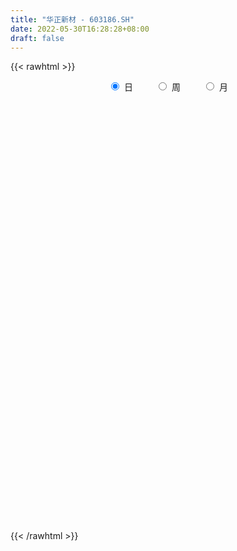 ```yaml
---
title: "华正新材 - 603186.SH"
date: 2022-05-30T16:28:28+08:00
draft: false
---
```

{{< rawhtml >}}
    <div style="text-align: center">
        <label style="padding: 1rem;"><input style="margin-right: .5rem" type="radio" name="period" value="D" checked onclick="period_change(this)">日</label>
        <label style="padding: 1rem;"><input style="margin-right: .5rem" type="radio" name="period" value="W" onclick="period_change(this)">周</label>
        <label style="padding: 1rem;"><input style="margin-right: .5rem" type="radio" name="period" value="M" onclick="period_change(this)">月</label>
    </div>
    <div id="chart" style="height: 700px;"></div> 
    <script type="text/javascript">
        const D_v = [12249.47,15575.19,16189.23,13434.03,18699.1,17046.47,28166.89,17135.93,24017.41,21399.99,21837.62,21035.94,15671.48,24303.89,26754.3,29118.46,25919.81,28666.21,34671.07,23990.01,26750.76,32038.4,25727.46,27770.32,44178.44,38127.82,41964.64,27314.44,30408.47,39885.84,37878.86,19870.85,53733.27,47538.09,40993.49,47703.18,83495.66,142457.01,99191.2,84038.51,67379.44,49948.88,56802.95,35501.66,46392.24,47858.71,40642.3,108903.44,111411.2,70928.19,66113.14,59275.14,59041.27,79528.62,58135.93,68691.06,54001.64,55190.91,54313.1,62334.4,65415.08,27697.0,116997.96,72735.06,55109.7,47267.87,49283.55,49158.53,28978.83,42101.43,35333.0,33981.12,31750.44,35672.78,41222.8,19006.99,66623.45,60216.83,39746.52,69071.8,39725.18,30224.9,36308.87,59954.93,34202.9,31914.02,32166.51,16948.0,19572.0,33955.01,44714.58,22503.0,32189.5,16972.1,16194.92,15336.0,22557.31,21481.66,57074.95,34194.33,38219.09,51466.2,28286.56,33350.11,84337.46,32375.42,28742.07,26509.0,24466.02,23156.0,38149.58,41760.34,22661.2,24493.9,27834.92,27130.0,53020.61,36500.99,37439.0,47204.99,41624.86,30786.55,26209.58,26731.58,49154.04,48143.38,37167.81,32888.06,30230.88,25552.32,21083.0,122139.4,55989.37,40139.5,33968.5,37441.92,66411.37,29783.0,24800.0,107080.52,81969.35,49551.0,32930.01,24770.0,29522.0,28406.0,22102.6,26945.0,28350.91,34096.0,29989.77,37800.53,26951.81,23748.6,24586.68,34783.77,36831.0,88371.16,37738.19,25336.66,23559.43,25790.0,20592.0,19274.0,27391.02,23460.63,18319.0,50255.0,34657.98,34110.51,20270.55,19015.16,17480.0,18601.27,10996.84,8715.96,16206.71,15827.18,11209.58,25069.17,22796.0,20828.02,14780.0,14497.75,18725.64,18926.49,15775.0,24527.5,14943.0,14716.0,18029.33,12443.32,13439.0,20163.5,16735.5,17842.15,21618.66,12119.0,10892.5,11063.5,25639.49,27581.09,21515.0,30232.71,17437.8,12689.65,15561.59,19312.39,18558.0,14772.0,15753.0,13056.0,10418.0,11227.0,12385.0,11673.49,10144.0,18249.0,13319.31,8525.0,7674.0,9781.0,13158.49,51420.2,28979.39,23243.67,26229.0,28629.0,20633.0,22185.0,21628.2,21474.91,12680.66,12611.66,9783.0,14740.66,19798.0,15867.0,11400.7,11489.0,9732.49,17519.36,14558.34,14939.77,12554.0,19161.57,12347.41,13344.31,10458.0,11549.0]
const D_histogram = [0.0,0.0018634758,-0.0337018064,-0.0690555905,-0.058806287,-0.0452085587,0.0356868963,0.0501376618,0.1108535103,0.154291136,0.0973507155,0.0361370557,0.0070315128,0.0349537264,0.0194677767,-0.0578450353,-0.0877767588,-0.1265937113,-0.1518978534,-0.1887832694,-0.1659994035,-0.0749656844,0.0076830767,0.085065814,0.1940177243,0.2793461836,0.3137172646,0.2925215509,0.2133550368,0.2182334337,0.1663868481,0.1316131159,0.2257857482,0.2165238368,0.1629086505,0.1665066607,0.3873153106,0.5989346994,0.7134955641,0.6726643157,0.5418784766,0.3975757905,0.1775841085,0.0311672429,-0.053457041,-0.0966564235,-0.136857082,-0.0119639028,0.0267431252,-0.04157981,0.1023560979,0.1803298404,0.1795504856,0.1576066247,0.1759528218,0.1983292198,0.2327811024,0.3016489026,0.2921722447,0.3116493531,0.3264382856,0.0021224157,-0.3376926635,-0.7276192939,-0.985295542,-1.1399867089,-1.2659827628,-1.2303964847,-1.1571654127,-0.9969700806,-0.9020136114,-0.7564959397,-0.614375373,-0.5698361205,-0.5732126014,-0.5318755896,-0.2498955354,-0.0597710004,0.072879891,0.194053854,0.2447420955,0.2405823709,0.2818058958,0.357988843,0.3513101254,0.2469278011,0.1346406877,0.088168152,0.0684172322,0.1252810095,0.102103519,0.0520889463,-0.0755697322,-0.1239614244,-0.0900479505,-0.0911823201,-0.1593400153,-0.1060008388,0.1022585417,0.2412575958,0.3010698109,0.4191850882,0.4561833414,0.4052109396,0.2350335788,0.1276675729,0.0221734148,-0.0996422241,-0.197761009,-0.1773322658,-0.0764448527,-0.0388851467,-0.0019210134,0.0377014982,0.067509844,0.0130861729,0.0949552737,0.1310829902,0.1586971998,0.2294543418,0.2615576668,0.2348691199,0.2237274736,0.170252672,0.2261404916,0.2974666257,0.3045100674,0.2919353905,0.2180016241,0.1543177163,0.0882450295,0.1803993799,0.2038140968,0.1191322854,0.0770259818,-0.0406666838,-0.2652882418,-0.3663593983,-0.4018611955,-0.1668782603,-0.0505780096,0.0517806662,0.0952193116,0.085570512,-0.0067046021,-0.143439669,-0.1974810397,-0.1970275978,-0.1843415134,-0.162995057,-0.1183395888,-0.0363142243,0.0146284106,0.0390391716,0.0510420647,0.0340305481,-0.0773420586,-0.272259253,-0.4435187991,-0.5123465695,-0.5550370781,-0.5412173513,-0.5144369901,-0.472936029,-0.4009507857,-0.3121056726,-0.2718861272,-0.1773385919,-0.1147606465,-0.1826382437,-0.2426394903,-0.2958626982,-0.3003958612,-0.2573492614,-0.1929791009,-0.121279836,-0.0379199431,0.0006593572,0.0060456179,-0.0798237694,-0.1126654269,-0.0730351771,-0.0395676307,0.027493239,0.1318980876,0.161425636,0.2296444282,0.2379298082,0.2647902722,0.2789263308,0.2973735754,0.2808658705,0.255093209,0.1541283308,0.0302169096,-0.0948153174,-0.2206080346,-0.2398291147,-0.2099399632,-0.2230014597,-0.3474658333,-0.3214856366,-0.2335052167,-0.2001462965,-0.1781032085,-0.1614133777,-0.1367923754,-0.1286710164,-0.091903554,-0.1003683872,-0.1309274009,-0.0896097535,-0.0567420533,-0.0288944112,0.0260727354,0.0317643189,0.0266984081,-0.0445174592,-0.0701546497,-0.0880818777,-0.0714713327,-0.07613642,-0.0272907733,-0.1349002998,-0.1750674405,-0.2468225748,-0.296802,-0.3894356729,-0.4620832671,-0.4185846515,-0.3419429608,-0.2260681538,-0.1173271257,-0.0172140308,0.0722823831,0.164308057,0.2533585695,0.3410422678,0.395692026,0.4131065249,0.4225590037,0.4657675588,0.4968128243,0.5283235972,0.5566319614,0.4997702134,0.4475267427,0.4030874869,0.3521870904,0.3105897329]
const D_fast = [0.0,0.0023293447,-0.0416613891,-0.0942790707,-0.098731339,-0.0964357505,-0.0066185714,0.0203666096,0.1087958356,0.1908062454,0.1582035037,0.1060241079,0.0786764432,0.1153370883,0.1047180828,0.012944012,-0.0389319012,-0.1093972816,-0.1726758869,-0.2567571203,-0.2754731052,-0.2031808073,-0.118611277,-0.0199620862,0.1374942551,0.2926592604,0.4054596575,0.4573943316,0.4315665767,0.491003332,0.4807534584,0.4788830052,0.6295020746,0.6743711224,0.6614830986,0.706707774,1.0243452516,1.3856983153,1.6786330709,1.8059679015,1.8106516815,1.765742943,1.5901472882,1.4515222334,1.3535336892,1.2861702008,1.2117552718,1.3336574753,1.3790502845,1.3003323968,1.4698573293,1.5929135319,1.6370217985,1.6544795937,1.7168139963,1.7887726993,1.8814198574,2.0256998832,2.0892662866,2.1866557332,2.2830542372,1.9592689712,1.5350307261,0.9631992722,0.4591991386,0.0195112944,-0.4229804501,-0.6949932932,-0.9110535744,-1.0001007625,-1.130647696,-1.1742540092,-1.1857272859,-1.2836470635,-1.4303266948,-1.5219585803,-1.3024524099,-1.1272706251,-0.9763997609,-0.8067123343,-0.694838569,-0.6388527008,-0.5271777021,-0.3614975441,-0.2803487303,-0.3229991044,-0.4016260458,-0.4260565436,-0.4287031553,-0.3405191257,-0.3381707364,-0.3751630725,-0.5217141841,-0.6010962323,-0.5896947461,-0.6136246957,-0.7216173947,-0.6947784279,-0.460954412,-0.261640959,-0.1265612911,0.0963502583,0.2473943467,0.2977246799,0.1863057138,0.1108566011,0.0109057966,-0.1358203983,-0.2833794354,-0.3072837586,-0.2255075588,-0.1976691394,-0.1611852594,-0.1121373733,-0.0654515665,-0.1166036943,-0.0109957751,0.0579026889,0.1251911984,0.2533119258,0.3508046676,0.3828334006,0.4276236228,0.4167119892,0.5291349317,0.6748277221,0.7579986808,0.8184078515,0.7989744911,0.7738700124,0.729858583,0.8671127784,0.9414810195,0.8865822794,0.8637324713,0.7358731348,0.4449295163,0.2522685102,0.1163014141,0.3095647843,0.4132205326,0.5285243749,0.5957678482,0.6075116767,0.513560412,0.3409654279,0.2375537973,0.1887503397,0.1553510457,0.1359487379,0.1510193089,0.2239661174,0.2785658549,0.3127364087,0.337499818,0.3289959385,0.1982878171,-0.0646941905,-0.3468334364,-0.5437478492,-0.7251976273,-0.8466822384,-0.9485111246,-1.0252441709,-1.0534966239,-1.0426779291,-1.0704299154,-1.0202170281,-0.9863292443,-1.0998664024,-1.2205275216,-1.347716404,-1.4273485323,-1.4486392478,-1.4325138626,-1.3911345567,-1.3172546496,-1.2785105099,-1.2716128448,-1.3774381745,-1.4384461886,-1.4170747332,-1.3934990945,-1.3195649149,-1.1821855445,-1.112301587,-0.9866716878,-0.9189038557,-0.8258458237,-0.7419781824,-0.649187544,-0.5954787812,-0.5574781405,-0.619910936,-0.7362681298,-0.8850041862,-1.065948912,-1.1451272708,-1.1677231101,-1.2365349715,-1.4478658035,-1.5022570159,-1.4726529001,-1.4893305542,-1.5118132682,-1.5354767819,-1.5450538734,-1.5691002685,-1.5553086947,-1.5888656246,-1.6521564885,-1.6332412795,-1.6145590926,-1.5939350533,-1.5324497228,-1.5188170597,-1.5172083685,-1.5995536005,-1.6427294535,-1.6826771508,-1.6839344391,-1.7076336314,-1.665610678,-1.8069452794,-1.8908792802,-2.0243400583,-2.1485199835,-2.3385125746,-2.5266809856,-2.5878285328,-2.5966725823,-2.5373148138,-2.4579055672,-2.36209598,-2.2545289703,-2.1214262822,-1.9690361273,-1.796091862,-1.6425190973,-1.5218279672,-1.4067357374,-1.2470852926,-1.0918368211,-0.9282451489,-0.7607787943,-0.6926979889,-0.633059774,-0.5767271581,-0.539580782,-0.5035307063]
const D_slow = [0.0,0.0004658689,-0.0079595827,-0.0252234803,-0.039925052,-0.0512271917,-0.0423054676,-0.0297710522,-0.0020576746,0.0365151094,0.0608527882,0.0698870522,0.0716449304,0.080383362,0.0852503061,0.0707890473,0.0488448576,0.0171964298,-0.0207780336,-0.0679738509,-0.1094737018,-0.1282151229,-0.1262943537,-0.1050279002,-0.0565234691,0.0133130768,0.0917423929,0.1648727806,0.2182115399,0.2727698983,0.3143666103,0.3472698893,0.4037163263,0.4578472855,0.4985744482,0.5402011133,0.637029941,0.7867636158,0.9651375069,1.1333035858,1.2687732049,1.3681671526,1.4125631797,1.4203549904,1.4069907302,1.3828266243,1.3486123538,1.3456213781,1.3523071594,1.3419122069,1.3675012314,1.4125836915,1.4574713129,1.496872969,1.5408611745,1.5904434795,1.6486387551,1.7240509807,1.7970940419,1.8750063801,1.9566159515,1.9571465555,1.8727233896,1.6908185661,1.4444946806,1.1594980034,0.8430023127,0.5354031915,0.2461118383,-0.0031306818,-0.2286340847,-0.4177580696,-0.5713519128,-0.713810943,-0.8571140933,-0.9900829907,-1.0525568746,-1.0674996247,-1.0492796519,-1.0007661884,-0.9395806645,-0.8794350718,-0.8089835978,-0.7194863871,-0.6316588557,-0.5699269055,-0.5362667335,-0.5142246956,-0.4971203875,-0.4658001351,-0.4402742554,-0.4272520188,-0.4461444519,-0.477134808,-0.4996467956,-0.5224423756,-0.5622773794,-0.5887775891,-0.5632129537,-0.5028985548,-0.427631102,-0.32283483,-0.2087889946,-0.1074862597,-0.048727865,-0.0168109718,-0.0112676181,-0.0361781741,-0.0856184264,-0.1299514928,-0.149062706,-0.1587839927,-0.159264246,-0.1498388715,-0.1329614105,-0.1296898673,-0.1059510488,-0.0731803013,-0.0335060014,0.0238575841,0.0892470008,0.1479642807,0.2038961492,0.2464593172,0.3029944401,0.3773610965,0.4534886133,0.526472461,0.580972867,0.6195522961,0.6416135535,0.6867133984,0.7376669227,0.767449994,0.7867064895,0.7765398185,0.7102177581,0.6186279085,0.5181626096,0.4764430446,0.4637985422,0.4767437087,0.5005485366,0.5219411646,0.5202650141,0.4844050969,0.4350348369,0.3857779375,0.3396925591,0.2989437949,0.2693588977,0.2602803416,0.2639374443,0.2736972372,0.2864577533,0.2949653904,0.2756298757,0.2075650625,0.0966853627,-0.0314012797,-0.1701605492,-0.305464887,-0.4340741346,-0.5523081418,-0.6525458382,-0.7305722564,-0.7985437882,-0.8428784362,-0.8715685978,-0.9172281587,-0.9778880313,-1.0518537059,-1.1269526711,-1.1912899865,-1.2395347617,-1.2698547207,-1.2793347065,-1.2791698672,-1.2776584627,-1.2976144051,-1.3257807618,-1.3440395561,-1.3539314637,-1.347058154,-1.3140836321,-1.2737272231,-1.216316116,-1.156833664,-1.0906360959,-1.0209045132,-0.9465611194,-0.8763446517,-0.8125713495,-0.7740392668,-0.7664850394,-0.7901888688,-0.8453408774,-0.9052981561,-0.9577831469,-1.0135335118,-1.1003999701,-1.1807713793,-1.2391476835,-1.2891842576,-1.3337100597,-1.3740634042,-1.408261498,-1.4404292521,-1.4634051406,-1.4884972374,-1.5212290876,-1.543631526,-1.5578170393,-1.5650406421,-1.5585224583,-1.5505813785,-1.5439067765,-1.5550361413,-1.5725748038,-1.5945952732,-1.6124631064,-1.6314972114,-1.6383199047,-1.6720449796,-1.7158118398,-1.7775174835,-1.8517179835,-1.9490769017,-2.0645977185,-2.1692438813,-2.2547296215,-2.31124666,-2.3405784414,-2.3448819491,-2.3268113534,-2.2857343391,-2.2223946968,-2.1371341298,-2.0382111233,-1.9349344921,-1.8292947412,-1.7128528515,-1.5886496454,-1.4565687461,-1.3174107557,-1.1924682024,-1.0805865167,-0.979814645,-0.8917678724,-0.8141204392]
const D_data = [['2021-05-19', 33.4958, 33.3985, 32.9412, 33.5444],['2021-05-20', 33.1163, 33.4277, 32.8148, 33.4958],['2021-05-21', 33.1747, 32.8537, 32.6007, 33.3596],['2021-05-24', 32.6105, 32.6202, 32.2116, 32.7856],['2021-05-25', 32.6202, 33.0677, 32.591, 33.2331],['2021-05-26', 33.1553, 33.1261, 32.9023, 33.5347],['2021-05-27', 33.1261, 34.2157, 32.9607, 34.7508],['2021-05-28', 34.1476, 33.6709, 33.4666, 34.3324],['2021-05-31', 33.7584, 34.5173, 33.6903, 34.6535],['2021-06-01', 34.5367, 34.6924, 34.167, 35.0134],['2021-06-02', 34.6924, 33.5055, 33.5055, 34.6924],['2021-06-03', 33.5152, 33.1942, 32.9412, 34.3908],['2021-06-04', 33.0774, 33.379, 32.7077, 33.6612],['2021-06-07', 33.5152, 34.1184, 33.5152, 34.1865],['2021-06-08', 34.1573, 33.6417, 33.2136, 34.4589],['2021-06-09', 33.6612, 32.6105, 32.4548, 33.953],['2021-06-10', 32.6299, 32.8634, 32.4937, 32.9801],['2021-06-11', 32.9801, 32.484, 32.2213, 33.2234],['2021-06-15', 32.591, 32.3672, 31.0636, 33.0482],['2021-06-16', 32.3964, 31.91, 31.3944, 32.5034],['2021-06-17', 32.231, 32.4645, 31.803, 32.7661],['2021-06-18', 32.3964, 33.5152, 32.1143, 33.7098],['2021-06-21', 33.5055, 33.8363, 33.0969, 34.1476],['2021-06-22', 33.7584, 34.2254, 33.4958, 34.4978],['2021-06-23', 34.4297, 35.2275, 33.846, 35.8793],['2021-06-24', 35.315, 35.6458, 34.9745, 36.463],['2021-06-25', 35.8598, 35.5777, 34.3908, 35.9182],['2021-06-28', 35.5582, 35.1788, 34.9259, 35.8598],['2021-06-29', 35.5096, 34.4103, 34.206, 35.5485],['2021-06-30', 34.7216, 35.4707, 34.1087, 35.8404],['2021-07-01', 35.315, 34.8286, 34.7118, 36.6576],['2021-07-02', 34.9551, 34.9745, 34.6437, 35.6069],['2021-07-05', 35.0913, 36.9494, 34.8675, 36.9494],['2021-07-06', 36.9494, 36.1225, 35.6361, 36.9689],['2021-07-07', 35.7723, 35.6166, 35.0134, 35.9279],['2021-07-08', 35.6069, 36.4046, 35.2275, 36.5603],['2021-07-09', 38.4282, 40.0432, 38.1947, 40.0432],['2021-07-12', 39.9264, 41.5997, 39.0314, 43.0979],['2021-07-13', 41.2884, 41.9208, 41.0549, 43.5747],['2021-07-14', 41.6386, 40.8798, 40.4712, 43.0007],['2021-07-15', 40.5296, 39.9459, 39.1092, 41.2787],['2021-07-16', 39.9459, 39.5956, 39.1092, 40.549],['2021-07-19', 39.761, 38.0877, 37.7472, 39.761],['2021-07-20', 37.4748, 38.3017, 37.4553, 38.5255],['2021-07-21', 38.3114, 38.6422, 37.7472, 39.2259],['2021-07-22', 39.0508, 38.9535, 38.6714, 40.4323],['2021-07-23', 38.5352, 38.866, 38.185, 39.4983],['2021-07-26', 39.0508, 41.2981, 39.0508, 42.7574],['2021-07-27', 42.5337, 40.8604, 40.7339, 44.2654],['2021-07-28', 40.0042, 39.6248, 37.4553, 40.9576],['2021-07-29', 40.3545, 42.7088, 40.3156, 43.0785],['2021-07-30', 42.5045, 42.7964, 41.7943, 43.4676],['2021-08-02', 42.3197, 42.3683, 41.4441, 44.0805],['2021-08-03', 42.3683, 42.3878, 42.0375, 44.314],['2021-08-04', 42.3878, 43.2341, 41.5316, 43.2341],['2021-08-05', 44.5086, 43.7692, 43.2925, 45.6079],['2021-08-06', 42.9131, 44.4794, 42.3488, 44.6934],['2021-08-09', 44.4891, 45.6469, 44.0319, 46.7754],['2021-08-10', 45.4134, 45.3161, 44.2654, 45.5982],['2021-08-11', 45.0437, 46.2111, 44.1292, 46.503],['2021-08-12', 45.822, 46.7754, 44.8783, 47.1645],['2021-08-13', 42.7964, 42.0959, 42.0959, 42.8936],['2021-08-16', 39.9361, 40.2377, 38.0196, 40.6658],['2021-08-17', 39.7318, 37.4553, 37.4553, 40.1794],['2021-08-18', 37.4651, 36.8911, 36.3852, 37.9223],['2021-08-19', 36.7841, 36.3949, 35.8987, 37.2218],['2021-08-20', 36.0641, 35.1691, 34.9745, 36.3657],['2021-08-23', 35.1983, 36.0447, 35.1691, 36.677],['2021-08-24', 36.0155, 35.9085, 35.5291, 36.0739],['2021-08-25', 36.1906, 36.7841, 36.0739, 36.9494],['2021-08-26', 36.8132, 35.8793, 35.8209, 36.9494],['2021-08-27', 35.996, 36.4533, 35.2761, 36.6089],['2021-08-30', 36.249, 36.57, 36.2003, 37.0662],['2021-08-31', 36.5311, 35.2858, 34.8772, 36.57],['2021-09-01', 34.994, 34.2254, 33.4666, 35.0037],['2021-09-02', 34.2449, 34.313, 33.6125, 34.9064],['2021-09-03', 34.8383, 37.7472, 34.7702, 37.7472],['2021-09-06', 37.7472, 37.6013, 36.57, 38.2725],['2021-09-07', 37.5915, 37.611, 36.7841, 37.611],['2021-09-08', 38.3114, 38.1169, 37.8931, 39.4886],['2021-09-09', 37.6499, 37.7375, 36.9786, 38.3212],['2021-09-10', 37.6596, 37.2413, 36.8522, 37.6596],['2021-09-13', 37.2121, 38.0001, 36.8911, 38.3698],['2021-09-14', 38.0001, 38.9049, 37.6304, 39.4011],['2021-09-15', 38.4282, 38.2433, 37.4845, 38.8076],['2021-09-16', 38.1266, 36.8716, 36.8716, 38.5839],['2021-09-17', 36.5797, 36.2587, 35.422, 37.2608],['2021-09-22', 35.4707, 36.6673, 35.4512, 36.7646],['2021-09-23', 36.5506, 36.8132, 36.2684, 37.0662],['2021-09-24', 36.7257, 37.8834, 36.4922, 38.1655],['2021-09-27', 37.8639, 36.9981, 36.8522, 39.4011],['2021-09-28', 37.8056, 36.463, 36.356, 37.8056],['2021-09-29', 36.3365, 34.9356, 34.42, 36.4727],['2021-09-30', 35.208, 35.3053, 34.741, 35.4123],['2021-10-08', 35.7625, 36.142, 35.5874, 36.6576],['2021-10-11', 36.1614, 35.6458, 35.4901, 36.1614],['2021-10-12', 35.4318, 34.4394, 34.1768, 35.6361],['2021-10-13', 34.3519, 35.7334, 34.2449, 35.9766],['2021-10-14', 35.5096, 38.3017, 35.5096, 39.2162],['2021-10-15', 38.039, 38.4379, 37.8639, 39.08],['2021-10-18', 38.5547, 38.1363, 37.0856, 38.9146],['2021-10-19', 38.039, 39.5859, 38.039, 40.2572],['2021-10-20', 39.0606, 39.3038, 38.7687, 39.4789],['2021-10-21', 39.2649, 38.4866, 37.5137, 39.2649],['2021-10-22', 35.8209, 36.6381, 35.3248, 37.6402],['2021-10-25', 36.7743, 36.8132, 36.3949, 37.144],['2021-10-26', 36.9397, 36.3171, 36.1614, 37.3483],['2021-10-27', 36.6673, 35.461, 35.2664, 36.6673],['2021-10-28', 35.461, 35.0329, 34.8383, 35.7917],['2021-10-29', 35.2956, 36.142, 35.1399, 36.142],['2021-11-01', 36.142, 37.358, 35.7042, 37.6013],['2021-11-02', 37.358, 36.8716, 36.677, 38.292],['2021-11-03', 37.0273, 37.0273, 36.6576, 37.6013],['2021-11-04', 37.0856, 37.2608, 36.9786, 37.5721],['2021-11-05', 37.4553, 37.3483, 37.1829, 38.2336],['2021-11-08', 36.8619, 36.2392, 35.996, 37.2997],['2021-11-09', 36.463, 38.0488, 36.142, 38.2044],['2021-11-10', 37.932, 37.8737, 37.3191, 38.2336],['2021-11-11', 37.7375, 38.0488, 37.6499, 38.4671],['2021-11-12', 38.039, 39.0119, 37.8639, 39.2843],['2021-11-15', 39.5956, 39.0119, 38.8368, 40.0237],['2021-11-16', 39.3232, 38.506, 38.4866, 39.6345],['2021-11-17', 38.2142, 38.8076, 38.0196, 38.8173],['2021-11-18', 38.7784, 38.292, 38.2433, 39.3038],['2021-11-19', 38.3504, 39.868, 38.2239, 40.1404],['2021-11-22', 39.6929, 40.6658, 39.6151, 41.269],['2021-11-23', 40.3156, 40.3739, 40.1307, 41.23],['2021-11-24', 40.2572, 40.4226, 39.7999, 40.8604],['2021-11-25', 40.6561, 39.7026, 39.5567, 40.6561],['2021-11-26', 39.7026, 39.6929, 39.1092, 40.2572],['2021-11-29', 39.0897, 39.4983, 39.0508, 39.654],['2021-11-30', 39.5664, 41.7554, 39.5664, 43.4482],['2021-12-01', 41.5414, 41.4635, 41.3371, 42.2029],['2021-12-02', 41.4538, 40.1794, 40.0821, 41.8819],['2021-12-03', 40.1794, 40.5588, 40.1794, 41.4635],['2021-12-06', 40.4226, 39.3038, 39.3038, 40.7533],['2021-12-07', 39.7416, 37.0175, 36.8716, 39.7416],['2021-12-08', 37.2413, 37.5234, 36.9689, 37.6985],['2021-12-09', 37.6402, 37.7472, 37.2899, 37.8445],['2021-12-10', 37.4651, 41.5219, 37.4553, 41.5219],['2021-12-13', 41.9305, 40.9674, 40.4712, 42.1932],['2021-12-14', 41.3954, 41.4538, 40.3058, 41.6484],['2021-12-15', 41.2398, 41.2398, 40.9285, 41.8332],['2021-12-16', 41.8332, 40.8117, 40.5685, 41.8332],['2021-12-17', 40.5685, 39.6054, 39.547, 40.9966],['2021-12-20', 39.6054, 38.4379, 38.3406, 39.9556],['2021-12-21', 38.7298, 38.8854, 38.4477, 38.9827],['2021-12-22', 38.7979, 39.3232, 38.6228, 39.9945],['2021-12-23', 39.3816, 39.4108, 39.1384, 40.3253],['2021-12-24', 39.4108, 39.5178, 39.1578, 40.5101],['2021-12-27', 39.3524, 39.9167, 38.6422, 40.3156],['2021-12-28', 39.9848, 40.7047, 39.8194, 41.0257],['2021-12-29', 40.5199, 40.7047, 40.014, 41.0938],['2021-12-30', 40.6755, 40.6366, 40.2669, 40.9576],['2021-12-31', 40.7144, 40.6561, 40.1794, 40.9382],['2022-01-04', 40.5782, 40.3545, 39.5567, 41.3371],['2022-01-05', 40.2085, 38.8465, 38.4866, 40.5685],['2022-01-06', 36.7841, 36.8619, 35.568, 37.5526],['2022-01-07', 36.8813, 35.8987, 35.889, 37.0662],['2022-01-10', 35.889, 36.1517, 35.3248, 36.4241],['2022-01-11', 36.103, 35.7334, 35.7042, 36.463],['2022-01-12', 35.8112, 35.889, 35.5388, 36.1809],['2022-01-13', 35.889, 35.6847, 35.6069, 36.1322],['2022-01-14', 35.5096, 35.5874, 35.0523, 35.9085],['2022-01-17', 35.5582, 35.8404, 35.2858, 35.9182],['2022-01-18', 35.6653, 36.103, 35.5582, 36.1614],['2022-01-19', 36.103, 35.4999, 35.3734, 36.1517],['2022-01-20', 36.6965, 36.249, 35.8987, 36.9494],['2022-01-21', 36.249, 36.0349, 35.6555, 36.249],['2022-01-24', 34.2254, 34.1379, 34.0795, 34.7508],['2022-01-25', 33.7584, 33.5833, 33.5639, 34.2935],['2022-01-26', 33.6028, 32.9996, 32.698, 33.846],['2022-01-27', 32.9607, 33.058, 32.7077, 33.486],['2022-01-28', 32.8634, 33.3693, 32.6688, 33.632],['2022-02-07', 33.8363, 33.5736, 33.4179, 33.846],['2022-02-08', 33.6125, 33.7293, 33.2525, 33.739],['2022-02-09', 33.5736, 34.0503, 33.4666, 34.0503],['2022-02-10', 33.9822, 33.6222, 33.4958, 33.9822],['2022-02-11', 33.3887, 33.1455, 33.0969, 33.5833],['2022-02-14', 33.0774, 31.5695, 31.1901, 33.1066],['2022-02-15', 31.7738, 31.6473, 31.2776, 31.8419],['2022-02-16', 31.7349, 32.3089, 31.696, 32.4937],['2022-02-17', 32.3089, 32.1921, 32.0462, 32.591],['2022-02-18', 32.1921, 32.6883, 31.9197, 32.7856],['2022-02-21', 32.5424, 33.4958, 32.5424, 33.6417],['2022-02-22', 33.272, 32.8537, 32.6688, 33.4568],['2022-02-23', 32.7758, 33.5833, 32.7661, 33.6028],['2022-02-24', 33.3985, 33.058, 32.1046, 33.953],['2022-02-25', 33.4374, 33.4277, 33.272, 33.7001],['2022-02-28', 33.165, 33.4471, 33.165, 33.7584],['2022-03-01', 33.739, 33.6806, 33.4958, 34.1573],['2022-03-02', 33.6417, 33.3498, 33.2817, 33.7195],['2022-03-03', 33.4958, 33.2136, 33.1747, 33.7584],['2022-03-04', 33.2234, 31.9781, 31.9781, 33.2234],['2022-03-07', 32.4645, 31.0441, 30.9955, 32.4645],['2022-03-08', 31.0733, 30.2172, 29.6238, 31.3944],['2022-03-09', 30.1491, 29.2833, 28.1158, 30.4215],['2022-03-10', 30.0226, 29.9156, 29.6821, 30.2075],['2022-03-11', 29.5946, 30.2464, 29.2152, 30.3437],['2022-03-14', 30.1394, 29.4389, 29.3805, 30.2464],['2022-03-15', 29.186, 27.2889, 27.2889, 29.6724],['2022-03-16', 27.7753, 28.4758, 26.7927, 28.6023],['2022-03-17', 28.8941, 29.1665, 28.6995, 29.5265],['2022-03-18', 28.2131, 28.4563, 28.038, 29.0498],['2022-03-21', 28.4855, 28.1255, 27.8921, 28.5828],['2022-03-22', 28.4174, 27.8337, 27.785, 28.5341],['2022-03-23', 27.9602, 27.7267, 27.6099, 28.0672],['2022-03-24', 27.678, 27.2986, 26.997, 27.678],['2022-03-25', 27.2889, 27.4835, 27.1624, 27.7559],['2022-03-28', 27.25, 26.7052, 26.3841, 27.25],['2022-03-29', 26.783, 26.0144, 25.888, 26.8803],['2022-03-30', 26.2479, 26.6371, 26.0533, 26.7343],['2022-03-31', 26.7538, 26.4522, 26.316, 26.7538],['2022-04-01', 26.4036, 26.2966, 25.8782, 26.4036],['2022-04-06', 26.2771, 26.6371, 26.0923, 27.0359],['2022-04-07', 26.6468, 25.9852, 25.9463, 26.6857],['2022-04-08', 25.9755, 25.6545, 25.1972, 26.1409],['2022-04-11', 25.4015, 24.3897, 24.2244, 25.5377],['2022-04-12', 24.1271, 24.4287, 23.7574, 24.5649],['2022-04-13', 24.3508, 24.1173, 23.7574, 24.4968],['2022-04-14', 24.3216, 24.2535, 24.0103, 24.3216],['2022-04-15', 24.2244, 23.7282, 23.592, 24.2244],['2022-04-18', 23.5336, 24.2438, 23.3585, 24.4287],['2022-04-19', 23.3488, 21.8214, 21.8214, 23.9325],['2022-04-20', 21.7241, 21.8992, 21.549, 22.4343],['2022-04-21', 21.8992, 20.7804, 20.7318, 22.0062],['2022-04-22', 20.7999, 20.2453, 20.0994, 21.0431],['2022-04-25', 19.8562, 18.7763, 18.7763, 20.148],['2022-04-26', 18.9709, 17.9494, 17.8521, 19.039],['2022-04-27', 17.67, 18.67, 17.44, 18.78],['2022-04-28', 18.32, 18.79, 18.3, 19.24],['2022-04-29', 19.01, 19.25, 18.6, 19.4],['2022-05-05', 19.25, 19.3, 19.08, 19.65],['2022-05-06', 19.0, 19.37, 18.81, 19.47],['2022-05-09', 19.47, 19.44, 19.31, 19.65],['2022-05-10', 19.3, 19.73, 19.04, 19.74],['2022-05-11', 19.84, 20.03, 19.73, 20.55],['2022-05-12', 20.14, 20.42, 19.86, 20.65],['2022-05-13', 20.82, 20.39, 20.1, 20.9],['2022-05-16', 20.6, 20.16, 20.12, 20.74],['2022-05-17', 20.18, 20.2, 19.98, 20.48],['2022-05-18', 20.2, 20.87, 20.2, 20.97],['2022-05-19', 20.7, 21.07, 20.46, 21.1],['2022-05-20', 21.25, 21.44, 20.9, 21.54],['2022-05-23', 21.8, 21.8, 21.45, 21.8],['2022-05-24', 21.7, 20.9, 20.9, 22.28],['2022-05-25', 20.82, 20.88, 20.75, 21.15],['2022-05-26', 20.87, 20.91, 20.3, 21.1],['2022-05-27', 20.89, 20.74, 20.5, 21.34],['2022-05-30', 20.73, 20.75, 20.4, 20.79]]
const W_v = [110213.81,97319.79,119429.66,80114.68,109127.54,128250.76,222971.77,198504.34,137891.01,94117.29,173098.43,122341.7,71392.11,82606.08,80072.93,78037.52,77099.6,47087.09,45737.74,51728.68,41184.16,32198.44,41104.42,51928.22,144867.0,55387.77,39006.62,38054.97,40977.16,23348.37,52833.68,130571.53,85533.74,94631.76,90825.89,137963.48,63321.2,82789.19,76222.36,96018.27,43680.61,51696.78,48838.99,69141.07,139116.16,138303.81,86874.43,62912.82,54948.15,59798.51,53394.55,265995.65,157031.76,104619.5,65039.12,84262.26,51417.32,76220.74,68320.32,63571.52,44436.98,32544.04,37391.44,52105.67,43139.48,48444.09,54880.91,327457.42,130531.67,98875.45,111441.21,89803.72,62350.79,126510.37,50664.2,313560.68,223399.12,697946.9,461638.49,392412.11,272122.21,265813.7,290922.56,259923.54,232770.95,239905.66,159223.46,161419.06,257451.27,183712.16,82686.18,197084.68,182300.74,325556.16,220586.83,235495.42,273385.36,261470.91,252186.55,266922.4,240850.56,160452.23,211310.12,247556.58,217150.17,364032.69,387486.86,210396.38,412454.89,250494.69,260243.87,267125.79,35723.89,197409.79,237378.3,254497.9,336967.88,257030.05,235629.98,225524.64,156225.87,224353.67,214252.53,231047.22,158228.0,146549.25,300170.96,202919.44,224032.3,219308.54,213108.38,273728.19,310967.31,292794.79,172154.42,156800.13,148011.4,147877.48,126401.78,143924.13,99263.15,81378.21,87524.47,138067.82,207000.68,149739.68,147873.68,196003.15,273346.56,110364.37,155302.78,262148.72,223926.28,149763.59,105772.28,110573.22,103310.29,98298.53,92119.91,105475.16,92921.82,84891.97,44346.59,22563.97,10860.62,62099.62,98889.66,84153.73,238071.39,245548.8,156417.78,215019.12,313144.23,308049.12,138399.97,140256.41,126399.4,159913.3,141791.85,190748.05,87277.4,84517.7,31664.96,26885.52,136339.4,394206.49,224898.05,157456.8,134744.13,108111.73,103104.21,166637.41,175425.15,103319.26,44045.22,127510.99,89809.79,94482.42,103962.44,134762.67,117450.24,177768.68,155358.46,273463.6899999999,443015.04,227197.86,416631.11,319398.52,264950.49,341394.14,189552.91,194276.46,238985.23,194547.23,70475.01,116379.18,16194.92,150644.25,235659.42,135248.51,154899.94,201295.59,174506.61,173982.45,273319.77,265516.81,218742.36,139900.51,143077.39,197724.12,114552.09,154083.63,109477.49,62956.27,97970.94,92897.63,78791.15,79207.81,116031.79,83559.43,65226.0,34202.49,57548.31,143030.75,114550.11,25292.32,71589.36,68238.96,67865.29,11549.0]
const W_histogram = [0.0,-0.1811272934,-0.4688988049,-0.7564768495,-0.8229878278,-0.8309958238,-0.8163715693,-0.6156343061,-0.5309053513,-0.4100431668,-0.1622958515,-0.0220951606,-0.0692782701,-0.1791842408,-0.281039534,-0.2707050891,-0.5061871893,-0.677498063,-0.6744801951,-0.6195806789,-0.6463049915,-0.6892024978,-0.6699666324,-0.5046543704,-0.3001255127,-0.2209935197,-0.1259635897,-0.2376850946,-0.4592645253,-0.5474361796,-0.3310678392,-0.1349162633,0.0955268677,0.2491455172,0.2914718434,0.5495065086,0.6087224602,0.6642328037,0.5179252259,0.2691866982,0.200681306,0.1816443013,0.185715703,0.2399784525,0.2373482082,0.0567824063,-0.0299706259,-0.2016900353,-0.2120358088,-0.2014180759,-0.1240302586,0.0866942736,0.1267235079,0.0598212259,0.0562706573,0.0613425698,0.070194279,0.096668918,0.1722693009,0.2071369235,0.2379908678,0.2531734889,0.1625191011,0.1240925294,0.132960244,0.1737472999,0.2057584454,0.3901000976,0.4480921914,0.4924418034,0.5022018647,0.508772844,0.4764284889,0.44106231,0.3686257224,0.4255061797,0.4508069917,0.6517888793,0.789665863,1.0303953026,1.2162042929,1.3593599851,1.35465289,1.3600648691,1.3678230704,1.4449650881,1.3066954089,1.0480567053,1.0951701426,0.9021446842,0.7419106664,0.2937621595,-0.1839786689,-0.3876186896,-0.5129365194,-0.5973858612,-0.5484759895,-0.4467767557,-0.403516339,-0.1728219575,-0.1115097037,-0.0960603724,0.1062535106,0.2281249524,0.2226408627,0.2163552277,0.4428039277,0.4674903896,1.1649255821,1.3922642866,1.3233814784,0.883928658,0.4666322657,0.3960713777,0.4221657437,0.4438682207,0.6737940717,0.3855408668,0.194580978,-0.3342889772,-0.7430471836,-0.8869383433,-0.980557428,-1.1313466163,-1.2847538801,-1.2199951035,-0.9601470862,-0.7890758578,-0.5340178016,-0.555409523,-0.2704396938,0.6553605856,0.9764429318,1.3803789109,1.2898388619,0.8315971024,0.2024807969,-0.3359882286,-0.6344837433,-0.4502218882,-0.3154386065,-0.0030252041,0.2521925291,0.3541142863,-0.3250636899,-0.6566338475,-0.8851245803,-1.1181854482,-1.054118115,-0.9162747709,-0.8291165986,-0.4917985257,-0.648141409,-0.9662418654,-1.0988744705,-1.206219136,-1.1457987193,-1.2290393242,-1.2152825678,-0.977279768,-1.1011858519,-1.0320278155,-1.0507329675,-0.9708303141,-0.8224635791,-0.7233439072,-0.8015519865,-0.9738874591,-0.7732228857,-0.60809985,-0.5292064504,-0.3631319491,0.0597699513,0.1303660308,0.1159830184,-0.0589744077,-0.0357428164,-0.1241287839,-0.106303521,-0.0115077491,-0.0680808776,-0.0796534015,-0.1004207112,0.0160543784,0.2770871395,0.868219773,1.1238292033,1.1827386291,1.3941144784,1.4453027663,1.6968953557,1.5038503564,1.2549321895,1.0125231158,0.7454733267,0.321931857,-0.0099776816,-0.1676935379,-0.2783584064,-0.39158539,-0.3766646257,-0.2155318553,-0.1408305839,0.2380695232,0.4351930099,0.4890604195,0.7465895225,0.9731442821,0.9066760257,0.3680217055,0.0848154996,-0.0230089203,-0.1300616895,-0.2611443633,-0.2334299497,-0.375318277,-0.3972923113,-0.24892623,-0.2623825119,-0.2927634045,-0.2228492405,-0.0640453581,0.0907613247,0.1689317797,0.2610194658,0.3626109747,0.2802378925,0.2029549081,0.2106850989,-0.1054353229,-0.3239874564,-0.4207655366,-0.6338564919,-0.7514048655,-0.8160893587,-0.7660246787,-0.7846128541,-0.8614715579,-0.9725875234,-1.0449754941,-1.100576462,-1.1054646677,-1.1577459149,-1.3336913714,-1.416131234,-1.361238478,-1.162607431,-0.8797322281,-0.66855903,-0.4665629847]
const W_fast = [0.0,-0.2264091168,-0.6314053295,-1.1081025864,-1.3803605217,-1.5961174737,-1.7855861115,-1.7387574248,-1.7867548079,-1.768403415,-1.5612300626,-1.4265531619,-1.491055839,-1.6457578698,-1.8178730465,-1.8752148738,-2.2372437713,-2.5779291609,-2.7435313417,-2.8435269952,-3.0318275557,-3.2470256865,-3.3952814791,-3.3561328098,-3.2266353303,-3.2027517172,-3.1392126845,-3.3103554631,-3.6467510251,-3.8717817244,-3.7381803438,-3.5757578337,-3.3214329858,-3.105527957,-2.9903336699,-2.5949223776,-2.3835258109,-2.1619572665,-2.1787835378,-2.3602253909,-2.3785604566,-2.352186386,-2.3016860586,-2.1874286959,-2.1307218882,-2.2970920885,-2.3913377772,-2.6134796954,-2.6768344211,-2.7165712071,-2.6701909545,-2.4377928539,-2.3660827426,-2.4180297182,-2.4075126225,-2.3871050674,-2.3607047885,-2.31006292,-2.1913952119,-2.1047433585,-2.0143916971,-1.9359157038,-1.9859403164,-1.9933437557,-1.9512359802,-1.8670120993,-1.7835613424,-1.5016946658,-1.3316795241,-1.1642194613,-1.0289089338,-0.8951447436,-0.8083819764,-0.7334825778,-0.7137627347,-0.5505057325,-0.4125031726,-0.0485740652,0.2867193843,0.7850476495,1.2749077131,1.7579034015,2.0918595289,2.4372877252,2.7870016942,3.2253849838,3.4137891568,3.4171646296,3.7380706026,3.7705813152,3.795824964,3.421116997,2.8973815014,2.5968368083,2.3432848487,2.1094890416,2.0212799159,2.0112849608,1.9536662927,2.1411551848,2.1745900126,2.1660242508,2.3949015115,2.5738041914,2.6239803174,2.6717834894,3.0089331712,3.1504922306,4.1391588186,4.7145635948,4.9765261562,4.7580555003,4.4574171744,4.4858741308,4.6175099327,4.7501794649,5.1485538339,4.9566858456,4.8143712013,4.2019290019,3.6074089995,3.241783254,2.9030248124,2.4693989699,1.9948032361,1.7545632369,1.7743744826,1.7481767466,1.8697303523,1.7094862502,1.926846156,3.0164865818,3.5816796609,4.3307103678,4.5626300342,4.3122875503,3.733791444,3.1113253614,2.6542089109,2.7259152939,2.781838924,3.0934960253,3.4117618908,3.6022122196,2.841768321,2.3460397015,1.8962678236,1.3836605936,1.1841983981,1.0929730495,0.9728520721,1.1872205136,0.868842278,0.3091813553,-0.0981698674,-0.5070693169,-0.73309858,-1.123599016,-1.4136629016,-1.4199800438,-1.8191825906,-2.0080315081,-2.289419902,-2.4522248271,-2.5094739869,-2.5911902918,-2.8697863677,-3.2855937051,-3.2782348532,-3.2651367799,-3.3185449929,-3.2432534789,-2.8054090907,-2.7022215034,-2.6876087612,-2.8773097893,-2.863013902,-2.9824320655,-2.9911826829,-2.8992638483,-2.9728571961,-3.0043430704,-3.050215558,-2.9297268738,-2.5994223278,-1.791234751,-1.2546680199,-0.9000739368,-0.340169468,0.0723445116,0.7481609398,0.9310785296,0.9958934102,1.0066151153,0.925933658,0.5828751525,0.2484711935,0.0488319528,-0.1314225174,-0.3425458485,-0.4217912406,-0.3145414341,-0.2750478086,0.1633696793,0.4692914185,0.645423933,1.0896004166,1.5594412467,1.7196419967,1.2729931029,1.0109907719,0.8974141219,0.7578459304,0.5614771658,0.5308340919,0.2951161953,0.1738190832,0.259953607,0.1809016971,0.0773299535,0.0915318073,0.2343243502,0.4118213641,0.5322247641,0.6895673166,0.8818115692,0.8694979601,0.8429537027,0.9033551682,0.5608759157,0.2613269182,0.0593574539,-0.3121976245,-0.6175972144,-0.8863040474,-1.027745537,-1.2424869259,-1.5347135192,-1.8889763656,-2.2226082098,-2.5533532932,-2.8346076658,-3.1763253918,-3.6856936911,-4.1221663622,-4.4075832257,-4.4996040364,-4.4366618906,-4.3926284499,-4.3072731508]
const W_slow = [0.0,-0.0452818234,-0.1625065246,-0.351625737,-0.5573726939,-0.7651216499,-0.9692145422,-1.1231231187,-1.2558494566,-1.3583602483,-1.3989342111,-1.4044580013,-1.4217775688,-1.466573629,-1.5368335125,-1.6045097848,-1.7310565821,-1.9004310979,-2.0690511466,-2.2239463163,-2.3855225642,-2.5578231887,-2.7253148467,-2.8514784394,-2.9265098175,-2.9817581975,-3.0132490949,-3.0726703685,-3.1874864998,-3.3243455448,-3.4071125046,-3.4408415704,-3.4169598535,-3.3546734742,-3.2818055133,-3.1444288862,-2.9922482711,-2.8261900702,-2.6967087637,-2.6294120891,-2.5792417626,-2.5338306873,-2.4874017616,-2.4274071484,-2.3680700964,-2.3538744948,-2.3613671513,-2.4117896601,-2.4647986123,-2.5151531313,-2.5461606959,-2.5244871275,-2.4928062505,-2.4778509441,-2.4637832798,-2.4484476373,-2.4308990675,-2.406731838,-2.3636645128,-2.3118802819,-2.252382565,-2.1890891928,-2.1484594175,-2.1174362851,-2.0841962241,-2.0407593992,-1.9893197878,-1.8917947634,-1.7797717156,-1.6566612647,-1.5311107985,-1.4039175875,-1.2848104653,-1.1745448878,-1.0823884572,-0.9760119123,-0.8633101643,-0.7003629445,-0.5029464788,-0.2453476531,0.0587034201,0.3985434164,0.7372066389,1.0772228562,1.4191786238,1.7804198958,2.107093748,2.3691079243,2.64290046,2.868436631,3.0539142976,3.1273548375,3.0813601703,2.9844554979,2.8562213681,2.7068749028,2.5697559054,2.4580617165,2.3571826317,2.3139771423,2.2860997164,2.2620846233,2.2886480009,2.345679239,2.4013394547,2.4554282616,2.5661292436,2.683001841,2.9742332365,3.3222993081,3.6531446778,3.8741268423,3.9907849087,4.0898027531,4.195344189,4.3063112442,4.4747597621,4.5711449788,4.6197902233,4.536217979,4.3504561831,4.1287215973,3.8835822403,3.6007455862,3.2795571162,2.9745583403,2.7345215688,2.5372526044,2.403748154,2.2648957732,2.1972858498,2.3611259962,2.6052367291,2.9503314568,3.2727911723,3.4806904479,3.5313106471,3.44731359,3.2886926542,3.1761371821,3.0972775305,3.0965212294,3.1595693617,3.2480979333,3.1668320108,3.002673549,2.7813924039,2.5018460418,2.2383165131,2.0092478204,1.8019686707,1.6790190393,1.516983687,1.2754232207,1.0007046031,0.6991498191,0.4127001392,0.1054403082,-0.1983803338,-0.4427002758,-0.7179967387,-0.9760036926,-1.2386869345,-1.481394513,-1.6870104078,-1.8678463846,-2.0682343812,-2.311706246,-2.5050119674,-2.6570369299,-2.7893385425,-2.8801215298,-2.865179042,-2.8325875343,-2.8035917797,-2.8183353816,-2.8272710857,-2.8583032817,-2.8848791619,-2.8877560992,-2.9047763186,-2.9246896689,-2.9497948467,-2.9457812522,-2.8765094673,-2.659454524,-2.3784972232,-2.0828125659,-1.7342839463,-1.3729582548,-0.9487344158,-0.5727718267,-0.2590387794,-0.0059080004,0.1804603313,0.2609432955,0.2584488751,0.2165254906,0.146935889,0.0490395415,-0.0451266149,-0.0990095787,-0.1342172247,-0.0746998439,0.0340984086,0.1563635135,0.3430108941,0.5862969646,0.812965971,0.9049713974,0.9261752723,0.9204230422,0.8879076199,0.822621529,0.7642640416,0.6704344723,0.5711113945,0.508879837,0.443284209,0.3700933579,0.3143810478,0.2983697083,0.3210600394,0.3632929844,0.4285478508,0.5192005945,0.5892600676,0.6399987946,0.6926700694,0.6663112386,0.5853143745,0.4801229904,0.3216588674,0.1338076511,-0.0702146886,-0.2617208583,-0.4578740718,-0.6732419613,-0.9163888422,-1.1776327157,-1.4527768312,-1.7291429981,-2.0185794768,-2.3520023197,-2.7060351282,-3.0463447477,-3.3369966054,-3.5569296625,-3.72406942,-3.8407101661]
const W_data = [['2017-07-21', 37.523, 38.8994, 35.1215, 39.7917],['2017-07-28', 38.4533, 36.0612, 35.3493, 39.393],['2017-08-04', 36.5738, 33.1756, 33.1281, 37.3901],['2017-08-11', 33.3654, 31.0873, 30.755, 33.8875],['2017-08-18', 31.0873, 32.1979, 31.0873, 34.0773],['2017-08-25', 32.2263, 31.97, 29.8248, 33.3844],['2017-09-01', 31.3341, 31.4859, 30.3943, 31.6948],['2017-09-08', 31.6853, 33.6787, 31.6093, 34.0773],['2017-09-15', 33.223, 32.3687, 32.2643, 34.9127],['2017-09-22', 32.2263, 32.8149, 31.8372, 33.9824],['2017-09-29', 32.9003, 34.9791, 31.7138, 35.691],['2017-10-13', 35.6246, 34.4096, 33.9824, 35.6815],['2017-10-20', 34.4191, 32.0745, 31.4195, 34.5804],['2017-10-27', 31.7992, 30.5557, 30.1001, 33.0712],['2017-11-03', 30.4703, 29.6824, 28.4864, 30.5462],['2017-11-10', 29.8058, 30.3943, 29.3407, 30.6316],['2017-11-17', 30.3753, 26.1513, 26.1038, 30.8405],['2017-11-24', 26.1513, 25.1166, 24.68, 27.5182],['2017-12-01', 25.1166, 26.0184, 23.7307, 26.3696],['2017-12-08', 26.1038, 25.9994, 24.5661, 26.4835],['2017-12-15', 26.1987, 24.2148, 24.0155, 26.474],['2017-12-22', 24.4427, 22.9334, 22.0506, 24.4522],['2017-12-29', 22.734, 22.7246, 22.0506, 22.9714],['2018-01-05', 22.8764, 24.1864, 22.4493, 25.0407],['2018-01-12', 24.3477, 24.9458, 24.2054, 27.3188],['2018-01-19', 24.3003, 23.5124, 22.8859, 24.68],['2018-01-26', 23.3131, 23.6168, 22.829, 24.1579],['2018-02-02', 23.6548, 20.3989, 20.0762, 23.7118],['2018-02-09', 19.8294, 17.3899, 17.3519, 19.9243],['2018-02-14', 17.2855, 17.3519, 17.1811, 17.8645],['2018-02-23', 17.7601, 20.6837, 17.7601, 20.997],['2018-03-02', 19.9338, 20.8736, 19.9338, 21.7848],['2018-03-09', 21.1298, 21.9557, 20.7217, 22.0031],['2018-03-16', 22.0506, 21.6899, 20.7217, 23.3985],['2018-03-23', 21.2438, 20.5698, 20.4084, 23.5409],['2018-03-30', 20.4084, 23.968, 20.2945, 25.0027],['2018-04-04', 23.8541, 22.3638, 22.3354, 24.3762],['2018-04-13', 22.3544, 22.7246, 21.9747, 23.2846],['2018-04-20', 22.212, 20.0287, 19.8009, 22.212],['2018-04-27', 20.1047, 17.6082, 17.3614, 21.7374],['2018-05-04', 17.6082, 18.8232, 17.5892, 19.1934],['2018-05-11', 18.8232, 18.9941, 18.6808, 19.6965],['2018-05-18', 18.51, 19.0321, 18.51, 19.6301],['2018-05-25', 19.0985, 19.6396, 18.8897, 20.2091],['2018-06-01', 19.6965, 18.9158, 17.3804, 20.2091],['2018-06-08', 18.4565, 15.9689, 15.6531, 18.4565],['2018-06-15', 15.8828, 16.0933, 15.3565, 16.7439],['2018-06-22', 15.7871, 13.8926, 13.0124, 15.8445],['2018-06-29', 13.8448, 14.9068, 13.663, 15.0217],['2018-07-06', 14.8973, 14.6485, 13.663, 15.1365],['2018-07-13', 14.792, 15.2321, 14.3615, 15.2417],['2018-07-20', 15.2226, 17.3084, 15.146, 18.9828],['2018-07-27', 16.8396, 15.5766, 15.5479, 16.9544],['2018-08-03', 15.5, 13.8831, 13.6056, 15.7392],['2018-08-10', 13.7587, 14.1797, 13.3377, 14.6389],['2018-08-17', 14.0649, 13.9883, 13.9022, 14.9164],['2018-08-24', 13.73, 13.7778, 13.376, 14.3041],['2018-08-31', 13.5482, 13.8161, 13.5482, 14.8207],['2018-09-07', 13.7204, 14.4763, 13.5003, 15.2608],['2018-09-14', 14.1701, 14.084, 13.7778, 14.5337],['2018-09-21', 13.9309, 14.0649, 13.4908, 14.1223],['2018-09-28', 13.9883, 13.8735, 13.7395, 14.2562],['2018-10-12', 13.6534, 12.1991, 11.759, 13.73],['2018-10-19', 12.3426, 12.3139, 11.5007, 13.0124],['2018-10-26', 12.3426, 12.6297, 12.2661, 13.0315],['2018-11-02', 12.6297, 12.9932, 12.0556, 13.0889],['2018-11-09', 13.0507, 12.9454, 12.8019, 13.2707],['2018-11-16', 13.0985, 15.4044, 13.0985, 16.0741],['2018-11-23', 15.0886, 14.5528, 14.2562, 15.7775],['2018-11-30', 14.4476, 14.792, 14.2466, 15.3948],['2018-12-07', 15.1173, 14.6772, 14.3328, 15.4235],['2018-12-14', 14.5433, 14.8781, 14.3806, 15.6436],['2018-12-21', 14.6102, 14.5241, 14.0649, 14.859],['2018-12-28', 14.5241, 14.4954, 14.4284, 15.5575],['2019-01-04', 14.6389, 13.9022, 13.4238, 14.7155],['2019-01-11', 14.2466, 15.6531, 14.1605, 16.6578],['2019-01-18', 15.4235, 15.701, 15.0886, 16.9831],['2019-01-25', 15.701, 18.8488, 15.5957, 21.2599],['2019-02-01', 19.2028, 19.4707, 17.672, 20.7337],['2019-02-15', 20.2553, 22.4655, 19.4707, 23.6328],['2019-02-22', 22.6377, 23.8241, 22.3794, 24.9053],['2019-03-01', 23.7285, 25.2498, 23.5945, 28.2158],['2019-03-08', 25.4507, 24.9436, 22.9726, 28.1297],['2019-03-15', 25.3742, 26.2927, 25.3742, 30.1773],['2019-03-22', 26.6658, 27.6322, 25.489, 28.6081],['2019-03-29', 26.6945, 30.0911, 26.4075, 31.0575],['2019-04-04', 29.1918, 28.6081, 28.5124, 31.4594],['2019-04-12', 28.6272, 27.2877, 26.6754, 30.847],['2019-04-19', 27.6705, 31.7655, 27.1729, 32.9424],['2019-04-26', 32.531, 29.5553, 29.3353, 33.727],['2019-04-30', 30.5887, 30.0911, 27.393, 30.5982],['2019-05-10', 29.1631, 25.6882, 23.3879, 29.1726],['2019-05-17', 25.0337, 23.2917, 22.8682, 25.5535],['2019-05-24', 23.3398, 25.0819, 23.1666, 28.104],['2019-05-31', 25.1011, 25.2262, 24.4948, 27.5843],['2019-06-06', 25.5053, 25.1204, 24.2541, 27.5939],['2019-06-14', 24.6487, 26.6122, 24.6487, 29.7209],['2019-06-21', 27.1415, 27.642, 25.7941, 28.4986],['2019-06-28', 27.6035, 27.3052, 26.1694, 29.6151],['2019-07-05', 28.5467, 30.5005, 27.4206, 30.5775],['2019-07-12', 29.8268, 29.3841, 28.3831, 31.0395],['2019-07-19', 28.9702, 29.259, 28.4505, 31.1839],['2019-07-26', 29.2493, 32.5217, 28.5852, 33.0414],['2019-08-02', 32.5987, 32.8586, 30.6257, 34.4178],['2019-08-09', 32.3581, 32.0982, 30.7989, 33.7825],['2019-08-16', 31.8384, 32.5795, 31.2128, 35.3032],['2019-08-23', 32.6276, 36.7181, 32.6083, 38.9799],['2019-08-30', 35.6786, 35.6112, 35.3995, 37.5554],['2019-09-06', 35.3032, 47.0646, 35.3032, 53.5901],['2019-09-12', 46.9395, 45.1589, 44.3793, 48.1233],['2019-09-20', 44.899, 43.465, 42.1945, 47.0165],['2019-09-27', 43.6863, 38.8644, 38.4216, 44.514],['2019-09-30', 38.8644, 37.9211, 37.5843, 39.3937],['2019-10-11', 38.3061, 41.8673, 36.9587, 42.2522],['2019-10-18', 41.386, 43.8788, 39.8172, 44.2542],['2019-10-25', 43.3206, 44.9087, 41.8673, 45.8904],['2019-11-01', 45.2263, 49.2782, 45.2263, 50.5295],['2019-11-08', 50.0482, 43.6959, 43.465, 51.2994],['2019-11-15', 43.4938, 44.5044, 41.001, 46.7758],['2019-11-22', 44.6007, 38.9125, 38.4505, 44.6488],['2019-11-29', 39.1724, 38.0751, 36.5833, 39.2686],['2019-12-06', 38.0751, 39.8461, 35.9577, 40.1348],['2019-12-13', 39.7498, 39.6536, 38.2676, 41.5785],['2019-12-20', 39.798, 37.9596, 37.565, 41.848],['2019-12-27', 38.0174, 36.6218, 36.3812, 38.4024],['2020-01-03', 35.9962, 38.5564, 35.515, 39.567],['2020-01-10', 37.5362, 41.4149, 37.4303, 43.0126],['2020-01-17', 41.5496, 41.1454, 40.77, 43.3591],['2020-01-23', 41.1454, 43.1762, 40.9048, 45.8134],['2020-02-07', 38.8547, 40.2407, 35.6209, 41.5785],['2020-02-14', 39.9231, 44.7835, 39.3552, 45.5246],['2020-02-21', 45.6305, 56.5834, 45.6305, 57.8827],['2020-02-28', 56.3812, 53.3976, 52.8875, 67.2764],['2020-03-06', 55.3418, 57.7479, 53.3302, 62.0309],['2020-03-13', 57.7383, 53.9173, 50.5872, 58.6912],['2020-03-20', 54.3889, 49.1531, 46.7181, 55.3418],['2020-03-27', 47.1608, 44.976, 43.2532, 48.9703],['2020-04-03', 43.9077, 43.388, 40.0193, 45.7075],['2020-04-10', 44.899, 44.2157, 43.6671, 48.104],['2020-04-17', 44.36, 49.9833, 42.8297, 50.7459],['2020-04-24', 49.9833, 50.3695, 49.8868, 52.3676],['2020-04-30', 50.466, 54.1245, 49.5007, 54.9257],['2020-05-08', 54.1341, 55.4952, 54.1341, 58.4008],['2020-05-15', 55.4952, 55.2442, 53.0916, 58.6421],['2020-05-22', 54.6361, 44.3556, 44.2398, 54.6361],['2020-05-29', 44.6838, 46.0159, 42.9559, 46.4986],['2020-06-05', 47.2033, 45.5816, 44.7514, 48.4582],['2020-06-12', 46.0063, 43.844, 43.5448, 46.5276],['2020-06-19', 43.844, 46.5758, 42.5312, 46.8172],['2020-06-24', 46.7399, 47.5604, 45.5719, 48.2361],['2020-07-03', 47.2998, 47.1067, 46.3345, 48.7381],['2020-07-10', 47.2998, 51.1127, 47.2129, 52.609],['2020-07-17', 51.1127, 45.1858, 43.4386, 52.831],['2020-07-24', 45.3692, 41.4211, 41.1219, 45.8036],['2020-07-31', 41.3922, 41.8555, 39.8284, 42.7918],['2020-08-07', 42.3575, 40.7164, 40.0311, 43.5737],['2020-08-14', 40.2241, 41.8265, 38.226, 41.9906],['2020-08-21', 41.9906, 39.0465, 38.6217, 42.1837],['2020-08-28', 39.6256, 39.0851, 38.3418, 40.9192],['2020-09-04', 39.1527, 41.6528, 39.1237, 41.9713],['2020-09-11', 41.8748, 36.5077, 36.1023, 42.1354],['2020-09-18', 36.5077, 37.8012, 35.6583, 38.9017],['2020-09-25', 37.8109, 35.8417, 35.6196, 38.2935],['2020-09-30', 35.8417, 36.2374, 35.7162, 36.6525],['2020-10-09', 36.6815, 36.7684, 36.4788, 37.029],['2020-10-16', 36.8359, 35.9478, 35.7741, 38.1005],['2020-10-23', 36.4015, 32.8878, 32.4824, 36.4015],['2020-10-30', 32.7044, 30.0016, 29.5962, 33.0133],['2020-11-06', 30.3974, 33.7083, 28.4861, 34.6061],['2020-11-13', 34.4806, 33.3319, 32.0673, 35.5714],['2020-11-20', 33.6311, 32.0673, 30.7931, 33.9111],['2020-11-27', 32.1253, 33.0616, 30.5615, 33.5829],['2020-12-04', 32.8106, 37.3475, 32.1735, 37.3572],['2020-12-11', 38.1487, 33.94, 33.2547, 39.2492],['2020-12-18', 33.7856, 32.7237, 30.7738, 34.4613],['2020-12-25', 32.8203, 29.8182, 28.8625, 33.2547],['2020-12-31', 29.683, 31.4495, 28.6309, 32.2025],['2021-01-08', 31.4688, 29.4031, 28.1675, 31.9708],['2021-01-15', 29.1521, 30.0402, 27.5111, 30.6483],['2021-01-22', 29.5479, 30.8511, 29.5479, 33.7856],['2021-01-29', 30.4842, 28.6116, 28.4764, 30.8704],['2021-02-05', 28.6019, 28.515, 28.0903, 30.2622],['2021-02-10', 27.9069, 27.82, 27.7621, 28.515],['2021-02-19', 28.322, 29.3452, 28.0324, 29.4031],['2021-02-26', 29.2873, 31.8839, 29.1425, 32.8106],['2021-03-05', 33.3608, 38.3997, 32.801, 40.0793],['2021-03-12', 37.9074, 36.9325, 34.886, 39.5774],['2021-03-19', 36.6815, 35.9285, 35.5328, 38.6024],['2021-03-26', 36.3726, 39.3361, 36.3726, 39.4229],['2021-04-02', 39.5677, 38.9596, 37.6564, 41.2184],['2021-04-09', 39.3747, 43.3903, 39.2974, 43.6799],['2021-04-16', 42.0872, 39.1527, 34.6447, 42.0872],['2021-04-23', 39.9828, 38.3017, 37.0193, 40.8226],['2021-04-30', 38.6228, 37.9418, 37.0175, 39.4983],['2021-05-07', 37.9223, 36.9689, 36.4533, 37.9223],['2021-05-14', 37.2218, 33.5931, 32.4937, 37.2316],['2021-05-21', 33.8071, 32.8537, 32.6007, 33.953],['2021-05-28', 32.6105, 33.6709, 32.2116, 34.7508],['2021-06-04', 33.7584, 33.379, 32.7077, 35.0134],['2021-06-11', 33.5152, 32.484, 32.2213, 34.4589],['2021-06-18', 32.591, 33.5152, 31.0636, 33.7098],['2021-06-25', 33.5055, 35.5777, 33.0969, 36.463],['2021-07-02', 35.5582, 34.9745, 34.1087, 36.6576],['2021-07-09', 35.0913, 40.0432, 34.8675, 40.0432],['2021-07-16', 39.9264, 39.5956, 39.0314, 43.5747],['2021-07-23', 39.761, 38.866, 37.4553, 40.4323],['2021-07-30', 39.0508, 42.7964, 37.4553, 44.2654],['2021-08-06', 42.3197, 44.4794, 41.4441, 45.6079],['2021-08-13', 44.4891, 42.0959, 42.0959, 47.1645],['2021-08-20', 39.9361, 35.1691, 34.9745, 40.6658],['2021-08-27', 35.1983, 36.4533, 35.1691, 36.9494],['2021-09-03', 36.249, 37.7472, 33.4666, 37.7472],['2021-09-10', 37.7472, 37.2413, 36.57, 39.4886],['2021-09-17', 37.2121, 36.2587, 35.422, 39.4011],['2021-09-24', 35.4707, 37.8834, 35.4512, 38.1655],['2021-09-30', 37.8639, 35.3053, 34.42, 39.4011],['2021-10-08', 35.7625, 36.142, 35.5874, 36.6576],['2021-10-15', 36.1614, 38.4379, 34.1768, 39.2162],['2021-10-22', 38.5547, 36.6381, 35.3248, 40.2572],['2021-10-29', 36.7743, 36.142, 34.8383, 37.3483],['2021-11-05', 36.142, 37.3483, 35.7042, 38.292],['2021-11-12', 36.8619, 39.0119, 35.996, 39.2843],['2021-11-19', 39.5956, 39.868, 38.0196, 40.1404],['2021-11-26', 39.6929, 39.6929, 39.1092, 41.269],['2021-12-03', 39.0897, 40.5588, 39.0508, 43.4482],['2021-12-10', 40.4226, 41.5219, 36.8716, 41.5219],['2021-12-17', 41.9305, 39.6054, 39.547, 42.1932],['2021-12-24', 39.6054, 39.5178, 38.3406, 40.5101],['2021-12-31', 39.3524, 40.6561, 38.6422, 41.0938],['2022-01-07', 40.5782, 35.8987, 35.568, 41.3371],['2022-01-14', 35.889, 35.5874, 35.0523, 36.463],['2022-01-21', 35.5582, 36.0349, 35.2858, 36.9494],['2022-01-28', 34.2254, 33.3693, 32.6688, 34.7508],['2022-02-11', 33.8363, 33.1455, 33.0969, 34.0503],['2022-02-18', 33.0774, 32.6883, 31.1901, 33.1066],['2022-02-25', 32.5424, 33.4277, 32.1046, 33.953],['2022-03-04', 33.165, 31.9781, 31.9781, 34.1573],['2022-03-11', 32.4645, 30.2464, 28.1158, 32.4645],['2022-03-18', 30.1394, 28.4563, 26.7927, 30.2464],['2022-03-25', 28.4855, 27.4835, 26.997, 28.5828],['2022-04-01', 27.25, 26.2966, 25.8782, 27.25],['2022-04-08', 26.2771, 25.6545, 25.1972, 27.0359],['2022-04-15', 25.4015, 23.7282, 23.592, 25.5377],['2022-04-22', 23.5336, 20.2453, 20.0994, 24.4287],['2022-04-29', 19.8562, 19.25, 17.44, 20.148],['2022-05-06', 19.25, 19.37, 18.81, 19.65],['2022-05-13', 19.47, 20.39, 19.04, 20.9],['2022-05-20', 20.6, 21.44, 19.98, 21.54],['2022-05-27', 21.8, 20.74, 20.3, 22.28],['2022-06-02', 20.73, 20.75, 20.4, 20.79]]
const M_v = [763533.0100000001,1098133.1200000001,882430.1299999999,510222.3599999999,552801.88,564433.99,461276.58,610219.4300000001,634462.6399999999,306126.52,280448.2499999999,184015.7,309078.89,230962.56,445888.7399999999,318351.02,273018.85,422493.97,580671.4699999999,337107.94,208872.86,152737.45,640088.6799999999,390106.0900000001,1667836.6499999999,963254.7500000001,1069988.72,844492.1300000001,925528.41,1022538.24,1038365.0500000003,1267792.9399999999,1226043.1299999999,979094.1499999999,921570.26,884308.7199999999,817244.6500000001,1017112.4200000002,828671.7899999998,539933.7,582332.65,780553.5699999999,843947.8399999999,417604.9500000001,336896.51,256003.63,891504.4000000001,989801.8200000002,579730.6000000001,279407.58,977247.0799999998,590656.15,379865.83,607535.37,1418057.4099999997,1182719.28,747239.89,537747.1,847906.9900000001,897334.4400000002,575837.33,268540.84,396873.1800000001,360558.66,244534.93]
const M_histogram = [0.0,0.6932640456,1.1121898016,1.2025354736,1.0057663673,1.1597923813,0.8899457283,0.3792602009,0.2408655374,-0.2317481592,-0.8497776299,-1.310163072,-1.5525502551,-1.7214063232,-1.5551709897,-1.774096468,-1.7735617544,-1.882824383,-1.8322857678,-1.7631059225,-1.6018611023,-1.4683152033,-1.1432908855,-0.867167544,-0.4107097015,0.4789400886,1.2876866318,1.7573761947,1.6754575395,1.69142062,1.9882272467,2.2573160283,2.4639857436,3.0272297439,2.6682503519,2.2077198324,2.2001650895,2.7126858626,2.1140137085,2.3954422744,1.8926169342,1.5671247944,0.8420233659,0.1391057666,-0.5552726827,-1.404371945,-1.7495445262,-1.9748548823,-2.2269989593,-2.0877296131,-1.4672622586,-1.0822511656,-1.0204397895,-0.88273085,-0.295992497,-0.4047123796,-0.4621569235,-0.4312465966,-0.0407567857,0.1263444193,-0.2504895066,-0.4779346946,-1.0500967443,-1.8191629832,-2.1118289158]
const M_fast = [0.0,0.866580057,1.5635532634,1.9545328038,2.0092052893,2.4531793986,2.4058191777,1.9899487006,1.9117704214,1.381219685,0.5507458068,-0.2371804033,-0.8677051501,-1.4669127991,-1.689470213,-2.3519198083,-2.7947755334,-3.3747442577,-3.7822770844,-4.1538737197,-4.3930941751,-4.6266270769,-4.5874254806,-4.528094025,-4.1743136079,-3.1649287956,-2.0342605945,-1.1252269829,-0.7882812533,-0.3494630177,0.4444004206,1.2778182094,2.1004843605,3.4205357968,3.7286189928,3.8200184314,4.3625049609,5.5531971996,5.4830284727,6.3633176071,6.3336465004,6.3999355593,5.8853399722,5.2171988146,4.3840021947,3.183809946,2.4012512333,1.6822271566,0.8733333398,0.4906702828,0.7443220725,0.8587703742,0.6654718029,0.5824980299,1.0952382587,0.8853402811,0.7123565063,0.6354551841,1.0157557986,1.2144431084,0.7749868058,0.4280579442,-0.4066282915,-1.6304852763,-2.4511084378]
const M_slow = [0.0,0.1733160114,0.4513634618,0.7519973302,1.003438922,1.2933870173,1.5158734494,1.6106884996,1.670904884,1.6129678442,1.4005234367,1.0729826687,0.6848451049,0.2544935241,-0.1342992233,-0.5778233403,-1.0212137789,-1.4919198747,-1.9499913166,-2.3907677972,-2.7912330728,-3.1583118736,-3.444134595,-3.660926481,-3.7636039064,-3.6438688842,-3.3219472263,-2.8826031776,-2.4637387927,-2.0408836377,-1.5438268261,-0.979497819,-0.3635013831,0.3933060529,1.0603686409,1.612298599,2.1623398714,2.840511337,3.3690147641,3.9678753327,4.4410295663,4.8328107649,5.0433166064,5.078093048,4.9392748773,4.5881818911,4.1507957595,3.657082039,3.1003322991,2.5783998959,2.2115843312,1.9410215398,1.6859115924,1.4652288799,1.3912307557,1.2900526608,1.1745134299,1.0667017807,1.0565125843,1.0880986891,1.0254763125,0.9059926388,0.6434684527,0.1886777069,-0.339279522]
const M_data = [['2017-01-26', 7.3083, 28.666, 7.3083, 29.2711],['2017-02-28', 28.2689, 39.5292, 27.3234, 40.5408],['2017-03-31', 39.3306, 39.879, 37.0426, 47.9342],['2017-04-28', 39.5764, 38.1583, 30.0936, 43.7553],['2017-05-31', 38.3852, 35.2829, 33.5553, 39.8676],['2017-06-30', 34.7798, 40.5985, 31.467, 41.2915],['2017-07-31', 40.2283, 35.9948, 35.1215, 42.3831],['2017-08-31', 36.4504, 31.5904, 29.8248, 37.3901],['2017-09-29', 31.5239, 34.9791, 31.1347, 35.691],['2017-10-31', 35.6246, 29.3692, 28.4864, 35.6815],['2017-11-30', 29.4166, 24.3667, 23.7307, 30.8405],['2017-12-29', 24.2528, 22.7246, 22.0506, 26.4835],['2018-01-31', 22.8764, 22.5252, 22.1835, 27.3188],['2018-02-28', 22.6201, 21.0824, 17.1811, 22.7151],['2018-03-30', 20.921, 23.968, 20.2945, 25.0027],['2018-04-27', 23.8541, 17.6082, 17.3614, 24.3762],['2018-05-31', 17.6082, 18.2269, 17.3804, 20.2091],['2018-06-29', 18.6575, 14.9068, 13.0124, 20.0544],['2018-07-31', 14.8973, 15.0121, 13.663, 18.9828],['2018-08-31', 15.2608, 13.8161, 13.3377, 15.4809],['2018-09-28', 13.7204, 13.8735, 13.4908, 15.2608],['2018-10-31', 13.6534, 12.6679, 11.5007, 13.73],['2018-11-30', 12.8019, 14.792, 12.6966, 16.0741],['2018-12-28', 15.1173, 14.4954, 14.0649, 15.6436],['2019-01-31', 14.6389, 17.7007, 13.4238, 21.2599],['2019-02-28', 18.1599, 26.2831, 18.1408, 28.2158],['2019-03-29', 25.9291, 30.0911, 22.9726, 31.0575],['2019-04-30', 29.1918, 30.0911, 26.6754, 33.727],['2019-05-31', 29.1631, 25.2262, 22.8682, 29.1726],['2019-06-28', 25.5053, 27.3052, 24.2541, 29.7209],['2019-07-31', 28.5467, 32.8971, 27.4206, 34.4178],['2019-08-30', 32.4447, 35.6112, 30.6257, 38.9799],['2019-09-30', 35.3032, 37.9211, 35.3032, 53.5901],['2019-10-31', 38.3061, 46.6892, 36.9587, 50.5295],['2019-11-29', 46.6411, 38.0751, 36.5833, 51.2994],['2019-12-31', 38.0751, 36.7277, 35.515, 41.848],['2020-01-23', 37.3533, 43.1762, 36.7181, 45.8134],['2020-02-28', 38.8547, 53.3976, 35.6209, 67.2764],['2020-03-31', 55.3418, 41.617, 41.386, 62.0309],['2020-04-30', 42.1367, 54.1245, 40.0193, 54.9257],['2020-05-29', 54.1341, 46.0159, 42.9559, 58.6421],['2020-06-30', 47.2033, 48.0431, 42.5312, 48.7381],['2020-07-31', 48.101, 41.8555, 39.8284, 52.831],['2020-08-31', 42.3575, 39.3747, 38.226, 43.5737],['2020-09-30', 39.6739, 36.2374, 35.6196, 42.1354],['2020-10-30', 36.6815, 30.0016, 29.5962, 38.1005],['2020-11-30', 30.3974, 32.4341, 28.4861, 35.5714],['2020-12-31', 32.4438, 31.4495, 28.6309, 39.2492],['2021-01-29', 31.4688, 28.6116, 27.5111, 33.7856],['2021-02-26', 28.6019, 31.8839, 27.7621, 32.8106],['2021-03-31', 33.3608, 38.892, 32.801, 41.2184],['2021-04-30', 38.6797, 37.9418, 34.6447, 43.6799],['2021-05-31', 37.9223, 34.5173, 32.2116, 37.9223],['2021-06-30', 34.5367, 35.4707, 31.0636, 36.463],['2021-07-30', 35.315, 42.7964, 34.6437, 44.2654],['2021-08-31', 42.3197, 35.2858, 34.8772, 47.1645],['2021-09-30', 34.994, 35.3053, 33.4666, 39.4886],['2021-10-29', 35.7625, 36.142, 34.1768, 40.2572],['2021-11-30', 36.142, 41.7554, 35.7042, 43.4482],['2021-12-31', 41.5414, 40.6561, 36.8716, 42.2029],['2022-01-28', 40.5782, 33.3693, 32.6688, 41.3371],['2022-02-28', 33.8363, 33.4471, 31.1901, 34.0503],['2022-03-31', 33.739, 26.4522, 25.888, 34.1573],['2022-04-29', 26.4036, 19.25, 17.44, 27.0359],['2022-05-31', 19.25, 20.75, 18.81, 22.28]]
        const D_a = [null,null,null,32.2116,null,null,null,null,null,35.0134,null,null,null,null,null,null,null,null,31.0636,null,null,null,null,null,null,null,null,null,null,null,null,null,null,null,null,null,null,null,43.5747,null,null,null,null,37.4553,null,null,null,null,null,null,null,null,null,null,null,null,null,null,null,null,47.1645,null,null,null,null,null,34.9745,null,null,null,null,null,null,null,null,null,null,null,null,39.4886,null,null,null,null,null,null,null,null,null,null,null,null,null,null,null,null,34.1768,null,null,null,null,40.2572,null,null,null,null,null,null,34.8383,null,null,null,null,null,null,null,null,null,null,null,null,null,null,null,null,41.269,null,null,null,null,null,null,null,null,null,null,36.8716,null,null,null,null,null,41.8332,null,null,null,null,null,null,null,null,null,null,null,null,null,null,null,null,null,null,null,null,35.0523,null,null,null,36.9494,null,null,null,null,null,null,null,null,null,null,null,31.1901,null,null,null,null,null,null,null,null,null,null,34.1573,null,null,null,null,null,null,null,null,null,null,26.7927,null,null,null,null,null,null,27.7559,null,null,null,null,null,null,null,null,null,null,null,null,null,null,null,null,null,null,null,null,17.44,null,null,null,null,null,null,null,null,null,null,null,null,null,null,null,22.28,null,null,null,null]
const W_a = [null,null,null,null,null,29.8248,null,null,null,null,null,35.6815,null,null,null,null,null,null,null,null,null,null,null,null,null,null,null,null,null,17.1811,null,null,null,null,null,null,null,null,null,null,null,null,null,20.2091,null,null,null,null,null,null,null,null,null,null,13.3377,null,null,null,null,null,null,null,null,null,null,null,null,16.0741,null,null,null,null,null,null,13.4238,null,null,null,null,null,null,null,null,null,null,null,null,null,null,33.727,null,null,null,null,null,24.2541,null,null,null,null,null,null,null,null,null,null,null,null,53.5901,null,null,null,null,null,null,null,null,null,null,null,null,null,null,null,null,35.515,null,null,null,null,null,null,67.2764,null,null,null,null,40.0193,null,null,null,null,null,58.6421,null,null,null,null,null,null,null,null,null,null,null,null,null,null,null,null,null,null,null,null,null,null,null,null,28.4861,null,null,null,null,39.2492,null,null,null,null,27.5111,null,null,null,null,null,null,null,null,null,null,null,43.6799,null,null,null,null,null,null,null,null,null,31.0636,null,null,null,null,null,null,null,47.1645,null,null,null,null,null,null,null,null,34.1768,null,null,null,null,null,null,43.4482,null,null,null,null,null,null,null,null,null,null,null,null,null,null,null,null,null,null,null,17.44,null,null,null,null,null]
const M_a = [null,null,47.9342,null,null,null,null,null,null,null,null,null,null,null,null,null,null,null,null,null,null,11.5007,null,null,null,null,null,null,null,null,null,null,null,null,null,null,null,67.2764,null,null,null,null,null,null,null,null,null,null,27.5111,null,null,null,null,null,null,47.1645,null,null,null,null,null,null,null,null,null]
        const D_b = [[{ coord: ['2021-05-24', 35.0134] }, { coord: ['2021-07-13', 32.2116] }],[{ coord: ['2021-07-13', 43.5747] }, { coord: ['2021-12-15', 37.4553] }]]
const W_b = [[{ coord: ['2018-08-10', 16.0741] }, { coord: ['2019-04-26', 13.4238] }],[{ coord: ['2019-09-06', 53.5901] }, { coord: ['2020-05-15', 40.0193] }],[{ coord: ['2020-11-06', 39.2492] }, { coord: ['2021-12-03', 28.4861] }]]
const M_b = [[{ coord: ['2017-03-31', 47.9342] }, { coord: ['2021-01-29', 27.5111] }]]
    </script>
{{< /rawhtml >}}